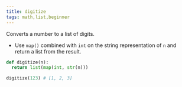 ```yaml
---
title: digitize
tags: math,list,beginner
---
```


Converts a number to a list of digits.

- Use `map()` combined with `int` on the string representation of `n` and return a list from the result.

```py
def digitize(n):
  return list(map(int, str(n)))
```

```py
digitize(123) # [1, 2, 3]
```
